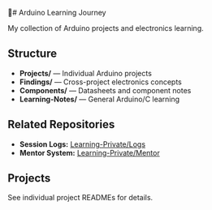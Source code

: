 # Arduino Learning Journey

My collection of Arduino projects and electronics learning.

## Structure

- **Projects/** — Individual Arduino projects
- **Findings/** — Cross-project electronics concepts
- **Components/** — Datasheets and component notes
- **Learning-Notes/** — General Arduino/C learning

## Related Repositories

- **Session Logs:** [Learning-Private/Logs](../Learning-Private/Logs/)
- **Mentor System:** [Learning-Private/Mentor](../Learning-Private/Mentor/)

## Projects

See individual project READMEs for details.
